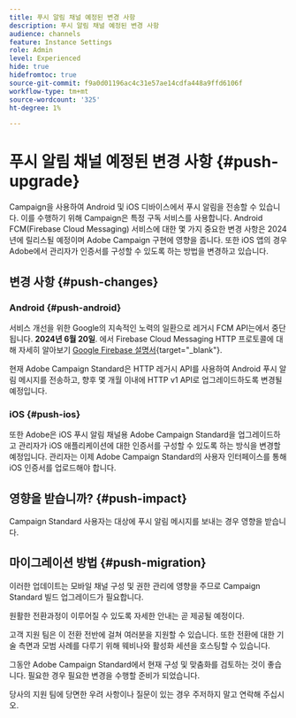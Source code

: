 ```yaml
---
title: 푸시 알림 채널 예정된 변경 사항
description: 푸시 알림 채널 예정된 변경 사항
audience: channels
feature: Instance Settings
role: Admin
level: Experienced
hide: true
hidefromtoc: true
source-git-commit: f9a0d01196ac4c31e57ae14cdfa448a9ffd6106f
workflow-type: tm+mt
source-wordcount: '325'
ht-degree: 1%

---
```


# 푸시 알림 채널 예정된 변경 사항 {#push-upgrade}

Campaign을 사용하여 Android 및 iOS 디바이스에서 푸시 알림을 전송할 수 있습니다. 이를 수행하기 위해 Campaign은 특정 구독 서비스를 사용합니다. Android FCM(Firebase Cloud Messaging) 서비스에 대한 몇 가지 중요한 변경 사항은 2024년에 릴리스될 예정이며 Adobe Campaign 구현에 영향을 줍니다. 또한 iOS 앱의 경우 Adobe에서 관리자가 인증서를 구성할 수 있도록 하는 방법을 변경하고 있습니다.

## 변경 사항 {#push-changes}

### Android {#push-android}

서비스 개선을 위한 Google의 지속적인 노력의 일환으로 레거시 FCM API는에서 중단됩니다. **2024년 6월 20일**. 에서 Firebase Cloud Messaging HTTP 프로토콜에 대해 자세히 알아보기 [Google Firebase 설명서](https://firebase.google.com/docs/cloud-messaging/http-server-ref){target="_blank"}.

현재 Adobe Campaign Standard은 HTTP 레거시 API를 사용하여 Android 푸시 알림 메시지를 전송하고, 향후 몇 개월 이내에 HTTP v1 API로 업그레이드하도록 변경될 예정입니다.

### iOS {#push-ios}

또한 Adobe은 iOS 푸시 알림 채널용 Adobe Campaign Standard을 업그레이드하고 관리자가 iOS 애플리케이션에 대한 인증서를 구성할 수 있도록 하는 방식을 변경할 예정입니다. 관리자는 이제 Adobe Campaign Standard의 사용자 인터페이스를 통해 iOS 인증서를 업로드해야 합니다.

## 영향을 받습니까? {#push-impact}

Campaign Standard 사용자는 대상에 푸시 알림 메시지를 보내는 경우 영향을 받습니다.

## 마이그레이션 방법 {#push-migration}

이러한 업데이트는 모바일 채널 구성 및 권한 관리에 영향을 주므로 Campaign Standard 빌드 업그레이드가 필요합니다.

원활한 전환과정이 이루어질 수 있도록 자세한 안내는 곧 제공될 예정이다.

고객 지원 팀은 이 전환 전반에 걸쳐 여러분을 지원할 수 있습니다. 또한 전환에 대한 기술 측면과 모범 사례를 다루기 위해 웨비나와 활성화 세션을 호스팅할 수 있습니다.

그동안 Adobe Campaign Standard에서 현재 구성 및 맞춤화를 검토하는 것이 좋습니다. 필요한 경우 필요한 변경을 수행할 준비가 되었습니다.

당사의 지원 팀에 당면한 우려 사항이나 질문이 있는 경우 주저하지 말고 연락해 주십시오.
